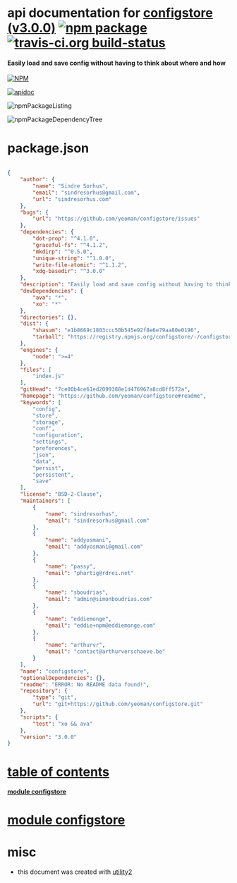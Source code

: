 # api documentation for  [configstore (v3.0.0)](https://github.com/yeoman/configstore#readme)  [![npm package](https://img.shields.io/npm/v/npmdoc-configstore.svg?style=flat-square)](https://www.npmjs.org/package/npmdoc-configstore) [![travis-ci.org build-status](https://api.travis-ci.org/npmdoc/node-npmdoc-configstore.svg)](https://travis-ci.org/npmdoc/node-npmdoc-configstore)
#### Easily load and save config without having to think about where and how

[![NPM](https://nodei.co/npm/configstore.png?downloads=true)](https://www.npmjs.com/package/configstore)

[![apidoc](https://npmdoc.github.io/node-npmdoc-configstore/build/screenCapture.buildNpmdoc.browser._2Fhome_2Ftravis_2Fbuild_2Fnpmdoc_2Fnode-npmdoc-configstore_2Ftmp_2Fbuild_2Fapidoc.html.png)](https://npmdoc.github.io/node-npmdoc-configstore/build/apidoc.html)

![npmPackageListing](https://npmdoc.github.io/node-npmdoc-configstore/build/screenCapture.npmPackageListing.svg)

![npmPackageDependencyTree](https://npmdoc.github.io/node-npmdoc-configstore/build/screenCapture.npmPackageDependencyTree.svg)



# package.json

```json

{
    "author": {
        "name": "Sindre Sorhus",
        "email": "sindresorhus@gmail.com",
        "url": "sindresorhus.com"
    },
    "bugs": {
        "url": "https://github.com/yeoman/configstore/issues"
    },
    "dependencies": {
        "dot-prop": "^4.1.0",
        "graceful-fs": "^4.1.2",
        "mkdirp": "^0.5.0",
        "unique-string": "^1.0.0",
        "write-file-atomic": "^1.1.2",
        "xdg-basedir": "^3.0.0"
    },
    "description": "Easily load and save config without having to think about where and how",
    "devDependencies": {
        "ava": "*",
        "xo": "*"
    },
    "directories": {},
    "dist": {
        "shasum": "e1b8669c1803ccc50b545e92f8e6e79aa80e0196",
        "tarball": "https://registry.npmjs.org/configstore/-/configstore-3.0.0.tgz"
    },
    "engines": {
        "node": ">=4"
    },
    "files": [
        "index.js"
    ],
    "gitHead": "7ce00b4ce61ed2099388e1d476967a8cd8ff572a",
    "homepage": "https://github.com/yeoman/configstore#readme",
    "keywords": [
        "config",
        "store",
        "storage",
        "conf",
        "configuration",
        "settings",
        "preferences",
        "json",
        "data",
        "persist",
        "persistent",
        "save"
    ],
    "license": "BSD-2-Clause",
    "maintainers": [
        {
            "name": "sindresorhus",
            "email": "sindresorhus@gmail.com"
        },
        {
            "name": "addyosmani",
            "email": "addyosmani@gmail.com"
        },
        {
            "name": "passy",
            "email": "phartig@rdrei.net"
        },
        {
            "name": "sboudrias",
            "email": "admin@simonboudrias.com"
        },
        {
            "name": "eddiemonge",
            "email": "eddie+npm@eddiemonge.com"
        },
        {
            "name": "arthurvr",
            "email": "contact@arthurverschaeve.be"
        }
    ],
    "name": "configstore",
    "optionalDependencies": {},
    "readme": "ERROR: No README data found!",
    "repository": {
        "type": "git",
        "url": "git+https://github.com/yeoman/configstore.git"
    },
    "scripts": {
        "test": "xo && ava"
    },
    "version": "3.0.0"
}
```



# <a name="apidoc.tableOfContents"></a>[table of contents](#apidoc.tableOfContents)

#### [module configstore](#apidoc.module.configstore)



# <a name="apidoc.module.configstore"></a>[module configstore](#apidoc.module.configstore)



# misc
- this document was created with [utility2](https://github.com/kaizhu256/node-utility2)
